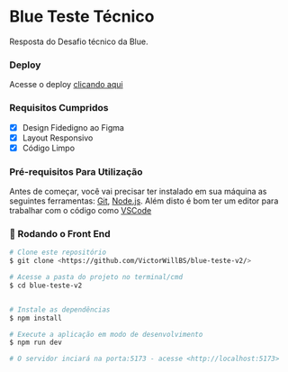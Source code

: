 # Blue Teste Técnico

Resposta do Desafio técnico da Blue.

### Deploy

Acesse o deploy <a href="https://blue-dashboard-sigma.vercel.app">clicando aqui</a>

### Requisitos Cumpridos

-   [x] Design Fidedigno ao Figma
-   [x] Layout Responsivo
-   [x] Código Limpo

### Pré-requisitos Para Utilização

Antes de começar, você vai precisar ter instalado em sua máquina as seguintes ferramentas:
[Git](https://git-scm.com), [Node.js](https://nodejs.org/en/).
Além disto é bom ter um editor para trabalhar com o código como [VSCode](https://code.visualstudio.com/)

### 🎲 Rodando o Front End

```bash
# Clone este repositório
$ git clone <https://github.com/VictorWillBS/blue-teste-v2/>

# Acesse a pasta do projeto no terminal/cmd
$ cd blue-teste-v2


# Instale as dependências
$ npm install

# Execute a aplicação em modo de desenvolvimento
$ npm run dev

# O servidor inciará na porta:5173 - acesse <http://localhost:5173>
```
